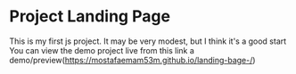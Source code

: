 # Project Landing Page
This is my first js project. It may be very modest, but I think it's a good start
You can view the demo project live from this link
a demo/preview(https://mostafaemam53m.github.io/landing-bage-/)
